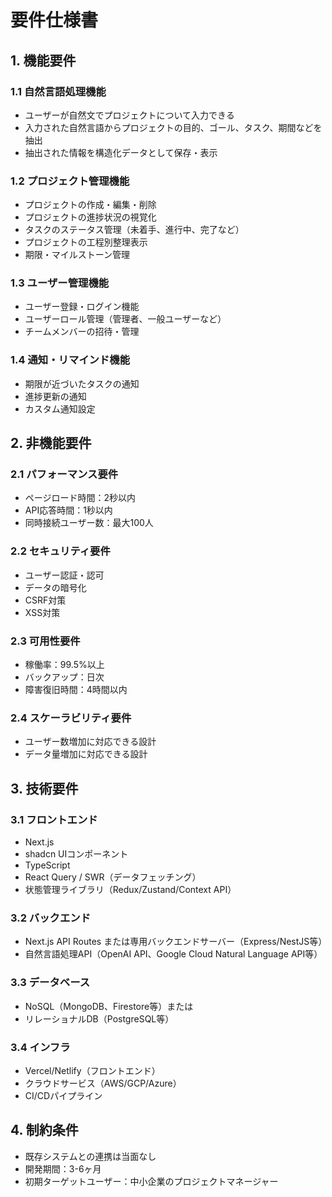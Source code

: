# 要件仕様書

## 1. 機能要件

### 1.1 自然言語処理機能
- ユーザーが自然文でプロジェクトについて入力できる
- 入力された自然言語からプロジェクトの目的、ゴール、タスク、期間などを抽出
- 抽出された情報を構造化データとして保存・表示

### 1.2 プロジェクト管理機能
- プロジェクトの作成・編集・削除
- プロジェクトの進捗状況の視覚化
- タスクのステータス管理（未着手、進行中、完了など）
- プロジェクトの工程別整理表示
- 期限・マイルストーン管理

### 1.3 ユーザー管理機能
- ユーザー登録・ログイン機能
- ユーザーロール管理（管理者、一般ユーザーなど）
- チームメンバーの招待・管理

### 1.4 通知・リマインド機能
- 期限が近づいたタスクの通知
- 進捗更新の通知
- カスタム通知設定

## 2. 非機能要件

### 2.1 パフォーマンス要件
- ページロード時間：2秒以内
- API応答時間：1秒以内
- 同時接続ユーザー数：最大100人

### 2.2 セキュリティ要件
- ユーザー認証・認可
- データの暗号化
- CSRF対策
- XSS対策

### 2.3 可用性要件
- 稼働率：99.5%以上
- バックアップ：日次
- 障害復旧時間：4時間以内

### 2.4 スケーラビリティ要件
- ユーザー数増加に対応できる設計
- データ量増加に対応できる設計

## 3. 技術要件

### 3.1 フロントエンド
- Next.js
- shadcn UIコンポーネント
- TypeScript
- React Query / SWR（データフェッチング）
- 状態管理ライブラリ（Redux/Zustand/Context API）

### 3.2 バックエンド
- Next.js API Routes または専用バックエンドサーバー（Express/NestJS等）
- 自然言語処理API（OpenAI API、Google Cloud Natural Language API等）

### 3.3 データベース
- NoSQL（MongoDB、Firestore等）または
- リレーショナルDB（PostgreSQL等）

### 3.4 インフラ
- Vercel/Netlify（フロントエンド）
- クラウドサービス（AWS/GCP/Azure）
- CI/CDパイプライン

## 4. 制約条件
- 既存システムとの連携は当面なし
- 開発期間：3-6ヶ月
- 初期ターゲットユーザー：中小企業のプロジェクトマネージャー